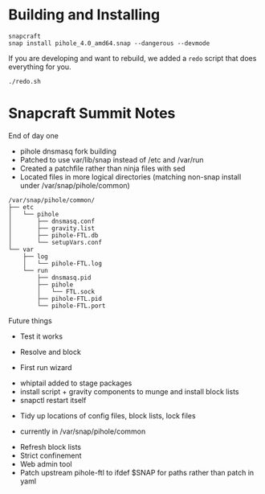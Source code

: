 
# Building and Installing
```
snapcraft
snap install pihole_4.0_amd64.snap --dangerous --devmode
```

If you are developing and want to rebuild, we added a `redo` script that does everything for you.
```
./redo.sh
```

Snapcraft Summit Notes
======================

End of day one

 * pihole dnsmasq fork building
 * Patched to use var/lib/snap instead of /etc and /var/run
 * Created a patchfile rather than ninja files with sed
 * Located files in more logical directories (matching non-snap install under /var/snap/pihole/common)

```
/var/snap/pihole/common/
├── etc
│   └── pihole
│       ├── dnsmasq.conf
│       ├── gravity.list
│       ├── pihole-FTL.db
│       └── setupVars.conf
└── var
    ├── log
    │   └── pihole-FTL.log
    └── run
        ├── dnsmasq.pid
        ├── pihole
        │   └── FTL.sock
        ├── pihole-FTL.pid
        └── pihole-FTL.port
```

Future things

 * Test it works
  - Resolve and block
 * First run wizard
  - whiptail added to stage packages
  - install script + gravity components to munge and install block lists
  - snapctl restart itself
 * Tidy up locations of config files, block lists, lock files
  - currently in /var/snap/pihole/common
 * Refresh block lists
 * Strict confinement
 * Web admin tool
 * Patch upstream pihole-ftl to ifdef $SNAP for paths rather than patch in yaml
